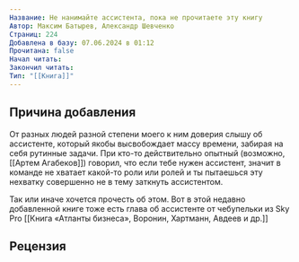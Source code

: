 ```yaml
---
Название: Не нанимайте ассистента, пока не прочитаете эту книгу
Автор: Максим Батырев, Александр Шевченко
Страниц: 224
Добавлена в базу: 07.06.2024 в 01:12
Прочитана: false
Начал читать: 
Закончил читать: 
Тип: "[[Книга]]"
---
```

## Причина добавления

От разных людей разной степени моего к ним доверия слышу об ассистенте, который якобы высвобождает массу времени, забирая на себя рутинные задачи. При кто-то действительно опытный (возможно, [[Артем Агабеков]]) говорил, что если тебе нужен ассистент, значит в команде не хватает какой-то роли или ролей и ты пытаешься эту нехватку совершенно не в тему заткнуть ассистентом.

Так или иначе хочется прочесть об этом. Вот в этой недавно добавленной книге тоже есть глава об ассистенте от чебупельки из Sky Pro [[Книга «Атланты бизнеса», Воронин, Хартманн, Авдеев и др.]]


## Рецензия
